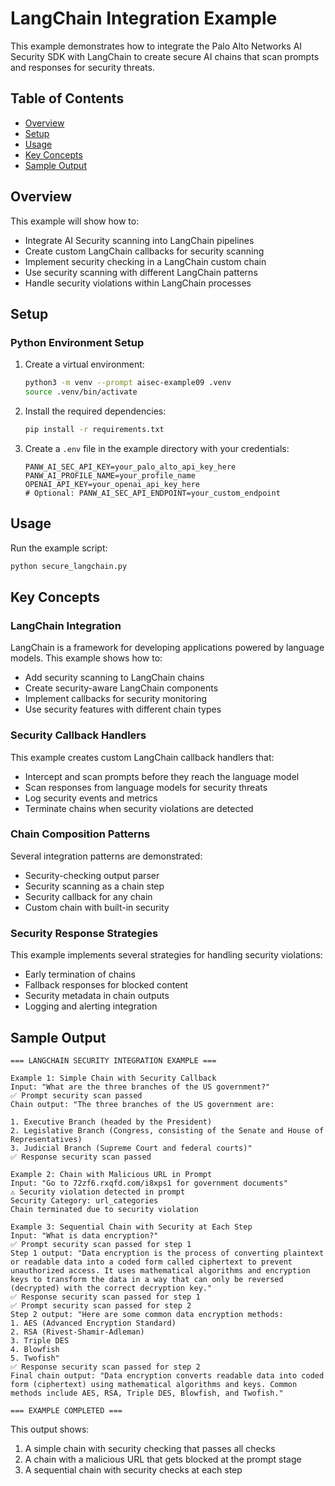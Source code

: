# LangChain Integration Example

This example demonstrates how to integrate the Palo Alto Networks AI Security SDK with LangChain to create secure AI chains that scan prompts and responses for security threats.

## Table of Contents

- [Overview](#overview)
- [Setup](#setup)
- [Usage](#usage)
- [Key Concepts](#key-concepts)
- [Sample Output](#sample-output)

## Overview

This example will show how to:
- Integrate AI Security scanning into LangChain pipelines
- Create custom LangChain callbacks for security scanning
- Implement security checking in a LangChain custom chain
- Use security scanning with different LangChain patterns
- Handle security violations within LangChain processes

## Setup

### Python Environment Setup

1. Create a virtual environment:
   ```bash
   python3 -m venv --prompt aisec-example09 .venv
   source .venv/bin/activate
   ```

2. Install the required dependencies:
   ```bash
   pip install -r requirements.txt
   ```

3. Create a `.env` file in the example directory with your credentials:
   ```
   PANW_AI_SEC_API_KEY=your_palo_alto_api_key_here
   PANW_AI_PROFILE_NAME=your_profile_name
   OPENAI_API_KEY=your_openai_api_key_here
   # Optional: PANW_AI_SEC_API_ENDPOINT=your_custom_endpoint
   ```

## Usage

Run the example script:

```bash
python secure_langchain.py
```

## Key Concepts

### LangChain Integration

LangChain is a framework for developing applications powered by language models. This example shows how to:
- Add security scanning to LangChain chains
- Create security-aware LangChain components
- Implement callbacks for security monitoring
- Use security features with different chain types

### Security Callback Handlers

This example creates custom LangChain callback handlers that:
- Intercept and scan prompts before they reach the language model
- Scan responses from language models for security threats
- Log security events and metrics
- Terminate chains when security violations are detected

### Chain Composition Patterns

Several integration patterns are demonstrated:
- Security-checking output parser
- Security scanning as a chain step
- Security callback for any chain
- Custom chain with built-in security

### Security Response Strategies

This example implements several strategies for handling security violations:
- Early termination of chains
- Fallback responses for blocked content
- Security metadata in chain outputs
- Logging and alerting integration

## Sample Output

```
=== LANGCHAIN SECURITY INTEGRATION EXAMPLE ===

Example 1: Simple Chain with Security Callback
Input: "What are the three branches of the US government?"
✅ Prompt security scan passed
Chain output: "The three branches of the US government are:

1. Executive Branch (headed by the President)
2. Legislative Branch (Congress, consisting of the Senate and House of Representatives)
3. Judicial Branch (Supreme Court and federal courts)"
✅ Response security scan passed

Example 2: Chain with Malicious URL in Prompt
Input: "Go to 72zf6.rxqfd.com/i8xps1 for government documents"
⚠️ Security violation detected in prompt
Security Category: url_categories
Chain terminated due to security violation

Example 3: Sequential Chain with Security at Each Step
Input: "What is data encryption?"
✅ Prompt security scan passed for step 1
Step 1 output: "Data encryption is the process of converting plaintext or readable data into a coded form called ciphertext to prevent unauthorized access. It uses mathematical algorithms and encryption keys to transform the data in a way that can only be reversed (decrypted) with the correct decryption key."
✅ Response security scan passed for step 1
✅ Prompt security scan passed for step 2
Step 2 output: "Here are some common data encryption methods:
1. AES (Advanced Encryption Standard)
2. RSA (Rivest-Shamir-Adleman)
3. Triple DES
4. Blowfish
5. Twofish"
✅ Response security scan passed for step 2
Final chain output: "Data encryption converts readable data into coded form (ciphertext) using mathematical algorithms and keys. Common methods include AES, RSA, Triple DES, Blowfish, and Twofish."

=== EXAMPLE COMPLETED ===
```

This output shows:
1. A simple chain with security checking that passes all checks
2. A chain with a malicious URL that gets blocked at the prompt stage
3. A sequential chain with security checks at each step